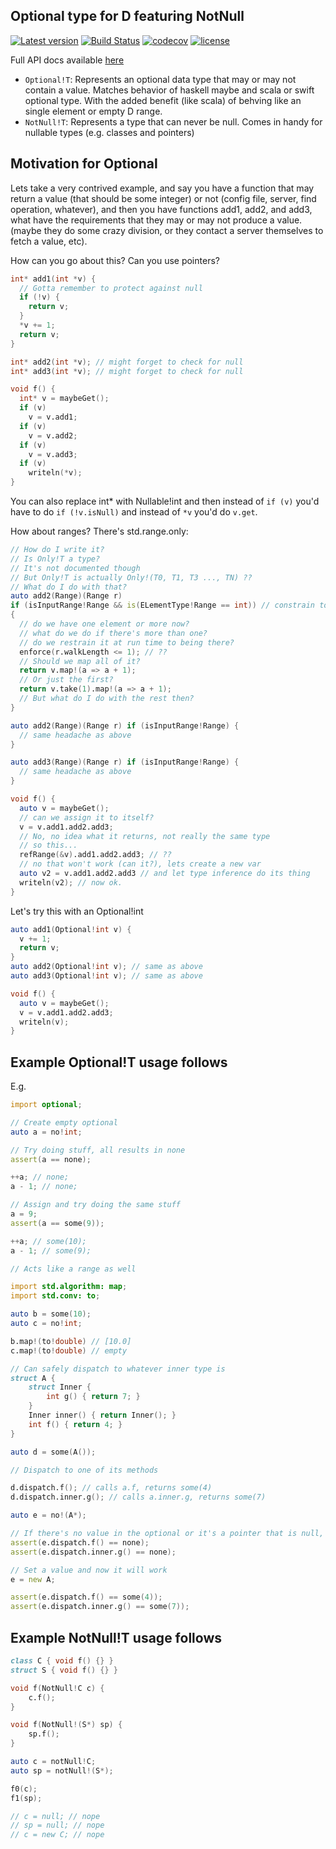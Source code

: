 ## Optional type for D featuring NotNull

[![Latest version](https://img.shields.io/dub/v/optional.svg)](http://code.dlang.org/packages/optional) [![Build Status](https://travis-ci.org/aliak00/optional.svg?branch=master)](https://travis-ci.org/aliak00/optional) [![codecov](https://codecov.io/gh/aliak00/optional/branch/master/graph/badge.svg)](https://codecov.io/gh/aliak00/optional) [![license](https://img.shields.io/github/license/aliak00/optional.svg)](https://github.com/aliak00/optional/blob/master/LICENSE)

Full API docs available [here](https://aliak00.github.io/optional/optional.html)

* `Optional!T`: Represents an optional data type that may or may not contain a value. Matches behavior of haskell maybe and scala or swift optional type. With the added benefit (like scala) of behving like an single element or empty D range.
* `NotNull!T`: Represents a type that can never be null. Comes in handy for nullable types (e.g. classes and pointers)

## Motivation for Optional

Lets take a very contrived example, and say you have a function that may return a value (that should be some integer) or not (config file, server, find operation, whatever), and then you have functions add1, add2, and add3, what have the requirements that they may or may not produce a value. (maybe they do some crazy division, or they contact a server themselves to fetch a value, etc).

How can you go about this? Can you use pointers?

```d
int* add1(int *v) {
  // Gotta remember to protect against null
  if (!v) {
    return v;
  }
  *v += 1;
  return v;
}

int* add2(int *v); // might forget to check for null
int* add3(int *v); // might forget to check for null

void f() {
  int* v = maybeGet();
  if (v)
    v = v.add1;
  if (v)
    v = v.add2;
  if (v)
    v = v.add3;
  if (v)
    writeln(*v);
}
```

You can also replace int* with Nullable!int and then instead of `if (v)` you'd have to do `if (!v.isNull)` and instead of `*v` you'd do `v.get`.

How about ranges? There's std.range.only:

```d
// How do I write it?
// Is Only!T a type?
// It's not documented though
// But Only!T is actually Only!(T0, T1, T3 ..., TN) ??
// What do I do with that?
auto add2(Range)(Range r)
if (isInputRange!Range && is(ELementType!Range == int)) // constrain to range type only and int element type?
{
  // do we have one element or more now?
  // what do we do if there's more than one?
  // do we restrain it at run time to being there?
  enforce(r.walkLength <= 1); // ??
  // Should we map all of it?
  return v.map!(a => a + 1);
  // Or just the first?
  return v.take(1).map!(a => a + 1);
  // But what do I do with the rest then?
}

auto add2(Range)(Range r) if (isInputRange!Range) {
  // same headache as above
}

auto add3(Range)(Range r) if (isInputRange!Range) {
  // same headache as above
}

void f() {
  auto v = maybeGet();
  // can we assign it to itself?
  v = v.add1.add2.add3;
  // No, no idea what it returns, not really the same type
  // so this...
  refRange(&v).add1.add2.add3; // ??
  // no that won't work (can it?), lets create a new var
  auto v2 = v.add1.add2.add3 // and let type inference do its thing
  writeln(v2); // now ok.
}
```

Let's try this with an Optional!int

```d
auto add1(Optional!int v) {
  v += 1;
  return v;
}
auto add2(Optional!int v); // same as above
auto add3(Optional!int v); // same as above

void f() {
  auto v = maybeGet();
  v = v.add1.add2.add3;
  writeln(v);
}
```

## Example Optional!T usage follows

E.g.
```d
import optional;

// Create empty optional
auto a = no!int;

// Try doing stuff, all results in none
assert(a == none);

++a; // none;
a - 1; // none;

// Assign and try doing the same stuff
a = 9;
assert(a == some(9));

++a; // some(10);
a - 1; // some(9);

// Acts like a range as well

import std.algorithm: map;
import std.conv: to;

auto b = some(10);
auto c = no!int;

b.map!(to!double) // [10.0]
c.map!(to!double) // empty

// Can safely dispatch to whatever inner type is
struct A {
    struct Inner {
        int g() { return 7; }
    }
    Inner inner() { return Inner(); }
    int f() { return 4; }
}

auto d = some(A());

// Dispatch to one of its methods

d.dispatch.f(); // calls a.f, returns some(4)
d.dispatch.inner.g(); // calls a.inner.g, returns some(7)

auto e = no!(A*); 

// If there's no value in the optional or it's a pointer that is null, dispatching still works, but produces none
assert(e.dispatch.f() == none);
assert(e.dispatch.inner.g() == none);

// Set a value and now it will work
e = new A;

assert(e.dispatch.f() == some(4));
assert(e.dispatch.inner.g() == some(7));

```

## Example NotNull!T usage follows

```d
class C { void f() {} }
struct S { void f() {} }

void f(NotNull!C c) {
    c.f();
}

void f(NotNull!(S*) sp) {
    sp.f();
}

auto c = notNull!C;
auto sp = notNull!(S*);

f0(c);
f1(sp);

// c = null; // nope
// sp = null; // nope
// c = new C; // nope
```